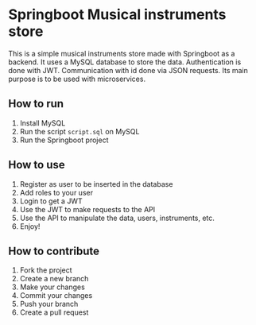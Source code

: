 # Springboot Musical instruments store

This is a simple musical instruments store made with Springboot as a backend. It uses a MySQL database to store the data. 
Authentication is done with JWT. Communication with id done via JSON requests. Its main purpose is to be used with microservices.

## How to run

1. Install MySQL
2. Run the script `script.sql` on MySQL
3. Run the Springboot project

## How to use

1. Register as user to be inserted in the database
2. Add roles to your user
3. Login to get a JWT
4. Use the JWT to make requests to the API
5. Use the API to manipulate the data, users, instruments, etc.
6. Enjoy!

## How to contribute

1. Fork the project
2. Create a new branch
3. Make your changes
4. Commit your changes
5. Push your branch
6. Create a pull request